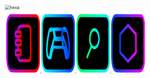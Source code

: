 ![hexa](https://user-images.githubusercontent.com/122919964/213512186-03306f1f-db6c-4522-b9c6-10bb1a1950a0.svg)

<img alt="" src="https://readme-typing-svg.herokuapp.com?vCenter=true&lines=Unblocked+Games;Proxies;Cloud+Gaming;All+At+Your+Fingertips">
    
<a href="Settings.md">
  <img src="costume3.svg" alt="Logo" style="width: 112px; height: 194px;" />
</a>
<a href="https://purepro4561.github.io/">
  <img src="costume1.svg" alt="Logo" style="width: 112px; height: 194px;" />
</a>
<a href="https://ugps-apps-onl.glitch.me/uv/service/hvtrs8%2F-wuw%2Cgmoelg.aoo%2F%3Dgus%5Drf%3Dqsn">
  <img src="costume2.svg" alt="Logo" style="width: 112px; height: 194px;" />
</a>
<a href="More.html">
  <img src="costume4.svg" alt="Logo" style="width: 112px; height: 194px;" />
</a>
